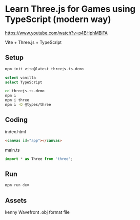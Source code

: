 # Learn Three.js for Games using TypeScript (modern way)

https://www.youtube.com/watch?v=p4BHphMBlFA

Vite + Three.js + TypeScript

## Setup

```bash
npm init vite@latest threejs-ts-demo

select vanilla
select TypeScript

cd threejs-ts-demo
npm i
npm i three
npm i -D @types/three
```

## Coding

index.html

```html
<canvas id="app"></canvas>    
```

main.ts

```ts
import * as Three from 'three';
```

## Run

```bash
npm run dev
```

## Assets

kenny
Wavefront .obj format file
